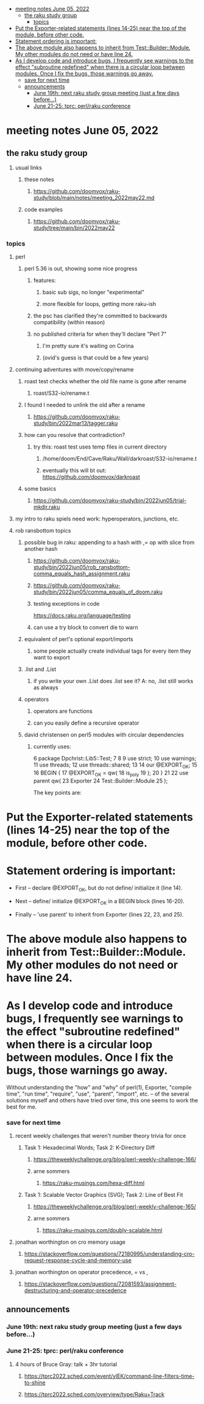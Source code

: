- [meeting notes June 05, 2022](#org9eb1723)
  - [the raku study group](#org208c301)
    - [topics](#orga31cb7f)
- [Put the Exporter-related statements (lines 14-25) near the top of the module, before other code.](#org0688d93)
- [Statement ordering is important:](#orgc6955c7)
- [The above module also happens to inherit from Test::Builder::Module. My other modules do not need or have line 24.](#org9c32a30)
- [As I develop code and introduce bugs, I frequently see warnings to the effect "subroutine redefined" when there is a circular loop between modules.  Once I fix the bugs, those warnings go away.](#orgd082add)
    - [save for next time](#org81fc683)
  - [announcements](#orgc88513c)
    - [June 19th: next raku study group meeting (just a few days before&#x2026;)](#org82754a5)
    - [June 21-25: tprc: perl/raku conference](#orgd8b39be)


<a id="org9eb1723"></a>

# meeting notes June 05, 2022


<a id="org208c301"></a>

## the raku study group

1.  usual links

    1.  these notes
    
        1.  <https://github.com/doomvox/raku-study/blob/main/notes/meeting_2022may22.md>
    
    2.  code examples
    
        1.  <https://github.com/doomvox/raku-study/tree/main/bin/2022may22>


<a id="orga31cb7f"></a>

### topics

1.  perl

    1.  perl 5.36 is out, showing some nice progress
    
        1.  features:
        
            1.  basic sub sigs, no longer "experimental"
            
            2.  more flexible for loops, getting more raku-ish
        
        2.  the psc has clarified they're committed to backwards compatibility (within reason)
        
        3.  no published criteria for when they'll declare "Perl 7"
        
            1.  I'm pretty sure it's waiting on Corina
            
            2.  (ovid's guess is that could be a few years)

2.  continuing adventures with move/copy/rename

    1.  roast test checks whether the old file name is gone after rename
    
        1.  roast/S32-io/rename.t
    
    2.  I found I needed to unlink the old after a rename
    
        1.  <https://github.com/doomvox/raku-study/bin/2022mar13/tagger.raku>
    
    3.  how can you resolve that contradiction?
    
        1.  try this: roast test uses temp files in current directory
        
            1.  /home/doom/End/Cave/Raku/Wall/darkroast/S32-io/rename.t
            
            2.  eventually this will bt out: <https://github.com/doomvox/darkroast>
    
    4.  some basics
    
        1.  <https://github.com/doomvox/raku-study/bin/2022jun05/trial-mkdir.raku>

3.  my intro to raku spiels need work: hyperoperators, junctions, etc.

4.  rob ransbottom topics

    1.  possible bug in raku: appending to a hash with ,= op with slice from another hash
    
        1.  <https://github.com/doomvox/raku-study/bin/2022jun05/rob_ransbottom-comma_equals_hash_assignment.raku>
        
        2.  <https://github.com/doomvox/raku-study/bin/2022jun05/comma_equals_of_doom.raku>
        
        3.  testing exceptions in code
        
            <https://docs.raku.org/language/testing>
        
        4.  can use a try block to convert die to warn
    
    2.  equivalent of perl's optional export/imports
    
        1.  some people actually create individual tags for every item they want to export
    
    3.  .list and .List
    
        1.  if you write your own .List does .list see it? A: no, .list still works as always
    
    4.  operators
    
        1.  operators are functions
        
        2.  can you easily define a recursive operator
    
    5.  david christensen on perl5 modules with circular dependencies
    
        1.  currently uses:
        
            6 package Dpchrist::Lib5::Test; 7 8 9 use strict; 10 use warnings; 11 use threads; 12 use threads::shared; 13 14 our @EXPORT<sub>OK</sub>; 15 16 BEGIN { 17 @EXPORT<sub>OK</sub> = qw( 18 is<sub>poly</sub> 19 ); 20 } 21 22 use parent qw( 23 Exporter 24 Test::Builder::Module 25 );
            
            The key points are:


<a id="org0688d93"></a>

# Put the Exporter-related statements (lines 14-25) near the top of the module, before other code.


<a id="orgc6955c7"></a>

# Statement ordering is important:

-   First &#x2013; declare @EXPORT<sub>OK</sub>, but do not define/ initialize it (line 14).

-   Next &#x2013; define/ initialize @EXPORT<sub>OK</sub> in a BEGIN block (lines 16-20).

-   Finally &#x2013; 'use parent' to inherit from Exporter (lines 22, 23, and 25).


<a id="org9c32a30"></a>

# The above module also happens to inherit from Test::Builder::Module. My other modules do not need or have line 24.


<a id="orgd082add"></a>

# As I develop code and introduce bugs, I frequently see warnings to the effect "subroutine redefined" when there is a circular loop between modules.  Once I fix the bugs, those warnings go away.

Without understanding the "how" and "why" of perl(1), Exporter, "compile time", "run time", "require", "use", "parent", "import", etc. &#x2013; of the several solutions myself and others have tried over time, this one seems to work the best for me.


<a id="org81fc683"></a>

### save for next time

1.  recent weekly challenges that weren't number theory trivia for once

    1.  Task 1: Hexadecimal Words; Task 2: K-Directory Diff
    
        1.  <https://theweeklychallenge.org/blog/perl-weekly-challenge-166/>
        
        2.  arne sommers
        
            1.  <https://raku-musings.com/hexa-diff.html>
    
    2.  Task 1: Scalable Vector Graphics (SVG); Task 2: Line of Best Fit
    
        1.  <https://theweeklychallenge.org/blog/perl-weekly-challenge-165/>
        
        2.  arne sommers
        
            1.  <https://raku-musings.com/doubly-scalable.html>

2.  jonathan worthington on cro memory usage

    1.  <https://stackoverflow.com/questions/72180995/understanding-cro-request-response-cycle-and-memory-use>

3.  jonathan worthington on operator precedence, = vs ,

    1.  <https://stackoverflow.com/questions/72081593/assignment-destructuring-and-operator-precedence>


<a id="orgc88513c"></a>

## announcements


<a id="org82754a5"></a>

### June 19th: next raku study group meeting (just a few days before&#x2026;)


<a id="orgd8b39be"></a>

### June 21-25: tprc: perl/raku conference

1.  4 hours of Bruce Gray: talk + 3hr tutorial

    1.  <https://tprc2022.sched.com/event/ylEK/command-line-filters-time-to-shine>
    
    2.  <https://tprc2022.sched.com/overview/type/Raku+Track>

